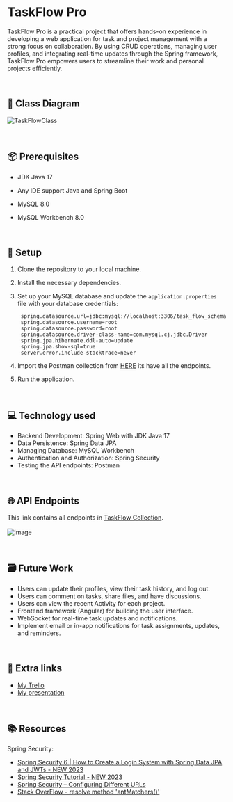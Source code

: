 # TaskFlow Pro
TaskFlow Pro is a practical project that offers hands-on experience in developing a web application for task and project management with a strong focus on collaboration. By using CRUD operations, managing user profiles, and integrating real-time updates through the Spring framework, TaskFlow Pro empowers users to streamline their work and personal projects efficiently.

<br>

## 📝 Class Diagram
![TaskFlowClass](https://github.com/randH7/TaskFlow/assets/107724456/1bd15627-7ccb-414e-a227-11c460f7ced1)

<br>

## 📦 Prerequisites
- JDK Java 17 
- Any IDE support Java and Spring Boot
- MySQL 8.0
- MySQL Workbench 8.0

  <br>
  
## 🔧 Setup
1. Clone the repository to your local machine.
2. Install the necessary dependencies.  
3. Set up your MySQL database and update the `application.properties` file with your database credentials:
   
   ```
    spring.datasource.url=jdbc:mysql://localhost:3306/task_flow_schema
    spring.datasource.username=root
    spring.datasource.password=root
    spring.datasource.driver-class-name=com.mysql.cj.jdbc.Driver
    spring.jpa.hibernate.ddl-auto=update
    spring.jpa.show-sql=true
    server.error.include-stacktrace=never
   ```
4. Import the Postman collection from [HERE](https://restless-desert-450152.postman.co/workspace/Team-Workspace~520315af-b391-468e-8ef1-10c57a0ce45b/collection/26776231-ee28c9ce-85a9-454f-b7dd-96ab438c65c9?action=share&creator=26776231) its have all the endpoints.
5. Run the application.

<br> 

## 💻 Technology used
- Backend Development: Spring Web with JDK Java 17
- Data Persistence: Spring Data JPA
- Managing Database: MySQL Workbench
- Authentication and Authorization: Spring Security
- Testing the API endpoints: Postman

<br>

## 🌐 API Endpoints
This link contains all endpoints in [TaskFlow Collection](https://restless-desert-450152.postman.co/workspace/Team-Workspace~520315af-b391-468e-8ef1-10c57a0ce45b/collection/26776231-ee28c9ce-85a9-454f-b7dd-96ab438c65c9?action=share&creator=26776231).
<br>
<br>
![image](https://github.com/randH7/TaskFlow/assets/107724456/64153bbb-f245-436e-aad8-0ce71d34353f)

<br>

## 🗃️ Future Work
- Users can update their profiles, view their task history, and log out.
- Users can comment on tasks, share files, and have discussions.
- Users can view the recent Activity for each project.
- Frontend framework (Angular) for building the user interface.
- WebSocket for real-time task updates and notifications.
- Implement email or in-app notifications for task assignments, updates, and reminders.

<br>

## 🔗 Extra links
- [My Trello](https://trello.com/invite/b/tBnAEQNb/ATTI7d2d50d1771e2b1b9eb9f3e6f867bfbcA4259FB3/taskflow)
- [My presentation](https://www.canva.com/design/DAFyVn0L2aU/UFnpNoBAmP4_N0LAnmyuBQ/edit?utm_content=DAFyVn0L2aU&utm_campaign=designshare&utm_medium=link2&utm_source=sharebutton)

<br>

## 📚 Resources
Spring Security:
- [Spring Security 6 | How to Create a Login System with Spring Data JPA and JWTs - NEW 2023](]https://youtu.be/TeBt0Ike_Tk?si=nEiw7xYIbIqYcijW)
- [Spring Security Tutorial - NEW 2023](https://youtu.be/b9O9NI-RJ3o?si=EynGsrSMx6fFay0e)
- [Spring Security – Configuring Different URLs](https://www.baeldung.com/spring-security-configuring-urls)
- [Stack OverFlow - resolve method 'antMatchers()'](https://stackoverflow.com/questions/74753700/cannot-resolve-method-antmatchers-in-authorizationmanagerrequestmatcherregis)
